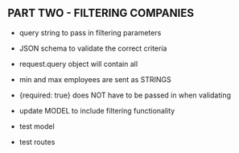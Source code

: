 ## PART TWO - FILTERING COMPANIES

- query string to pass in filtering parameters

- JSON schema to validate the correct criteria
- request.query object will contain all
- min and max employees are sent as STRINGS
- {required: true} does NOT have to be passed in when validating




- update MODEL to include filtering functionality





- test model



- test routes

